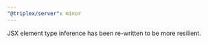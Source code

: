 ```yaml
---
"@triplex/server": minor
---
```


JSX element type inference has been re-written to be more resilient.
